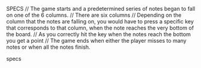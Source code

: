 SPECS
// The game starts and a predetermined series of notes began to fall on one of
   the 6 columns.
// There are six columns
// Depending on the column that the notes are falling on, you would have to press
   a specific key that corresponds to that column, when the note reaches the very
   bottom of the board.
// As you correctly hit the key when the notes reach the bottom you get a point
// The game ends when either the player misses to many notes or when all the notes
   finish.


specs
